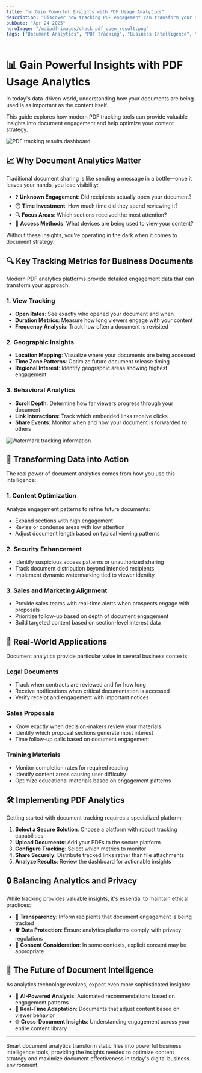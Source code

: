 ```yaml
---
title: "📊 Gain Powerful Insights with PDF Usage Analytics"
description: "Discover how tracking PDF engagement can transform your document strategy and provide valuable business intelligence."
pubDate: "Apr 24 2025"
heroImage: "/maipdf-images/check_pdf_open_result.png"
tags: ["Document Analytics", "PDF Tracking", "Business Intelligence", "Document Security"]
---
```


# 📊 Gain Powerful Insights with PDF Usage Analytics

<div class="intro-panel">
  <p>In today's data-driven world, understanding how your documents are being used is as important as the content itself.</p>
  <p>This guide explores how modern PDF tracking tools can provide valuable insights into document engagement and help optimize your content strategy.</p>
</div>

![PDF tracking results dashboard](/maipdf-images/check_pdf_open_result.png)

## 📈 Why Document Analytics Matter

Traditional document sharing is like sending a message in a bottle—once it leaves your hands, you lose visibility:

- ❓ **Unknown Engagement**: Did recipients actually open your document?
- ⏱️ **Time Investment**: How much time did they spend reviewing it?
- 🔍 **Focus Areas**: Which sections received the most attention?
- 📱 **Access Methods**: What devices are being used to view your content?

Without these insights, you're operating in the dark when it comes to document strategy.

## 🔍 Key Tracking Metrics for Business Documents

Modern PDF analytics platforms provide detailed engagement data that can transform your approach:

### 1. View Tracking

- **Open Rates**: See exactly who opened your document and when
- **Duration Metrics**: Measure how long viewers engage with your content
- **Frequency Analysis**: Track how often a document is revisited

### 2. Geographic Insights

- **Location Mapping**: Visualize where your documents are being accessed
- **Time Zone Patterns**: Optimize future document release timing
- **Regional Interest**: Identify geographic areas showing highest engagement

### 3. Behavioral Analytics

- **Scroll Depth**: Determine how far viewers progress through your document
- **Link Interactions**: Track which embedded links receive clicks
- **Share Events**: Monitor when and how your document is forwarded to others

![Watermark tracking information](/maipdf-images/check_water_mark_information.png)

## 🚀 Transforming Data into Action

The real power of document analytics comes from how you use this intelligence:

### 1. Content Optimization

Analyze engagement patterns to refine future documents:
- Expand sections with high engagement
- Revise or condense areas with low attention
- Adjust document length based on typical viewing patterns

### 2. Security Enhancement

- Identify suspicious access patterns or unauthorized sharing
- Track document distribution beyond intended recipients
- Implement dynamic watermarking tied to viewer identity

### 3. Sales and Marketing Alignment

- Provide sales teams with real-time alerts when prospects engage with proposals
- Prioritize follow-up based on depth of document engagement
- Build targeted content based on section-level interest data

## 💼 Real-World Applications

Document analytics provide particular value in several business contexts:

### Legal Documents

- Track when contracts are reviewed and for how long
- Receive notifications when critical documentation is accessed
- Verify receipt and engagement with important notices

### Sales Proposals

- Know exactly when decision-makers review your materials
- Identify which proposal sections generate most interest
- Time follow-up calls based on document engagement

### Training Materials

- Monitor completion rates for required reading
- Identify content areas causing user difficulty
- Optimize educational materials based on engagement patterns

## 🛠️ Implementing PDF Analytics

Getting started with document tracking requires a specialized platform:

1. **Select a Secure Solution**: Choose a platform with robust tracking capabilities
2. **Upload Documents**: Add your PDFs to the secure platform
3. **Configure Tracking**: Select which metrics to monitor
4. **Share Securely**: Distribute tracked links rather than file attachments
5. **Analyze Results**: Review the dashboard for actionable insights

## 🔒 Balancing Analytics and Privacy

While tracking provides valuable insights, it's essential to maintain ethical practices:

- 🔔 **Transparency**: Inform recipients that document engagement is being tracked
- 🛡️ **Data Protection**: Ensure analytics platforms comply with privacy regulations
- 🤝 **Consent Consideration**: In some contexts, explicit consent may be appropriate

## 🚀 The Future of Document Intelligence

As analytics technology evolves, expect even more sophisticated insights:

- 🧠 **AI-Powered Analysis**: Automated recommendations based on engagement patterns
- 🔄 **Real-Time Adaptation**: Documents that adjust content based on viewer behavior
- 🌐 **Cross-Document Insights**: Understanding engagement across your entire content library

---

Smart document analytics transform static files into powerful business intelligence tools, providing the insights needed to optimize content strategy and maximize document effectiveness in today's digital business environment.